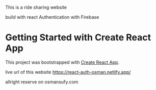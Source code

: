This is a ride sharing website 

build with react 
Authentication with Firebase
# Getting Started with Create React App

This project was bootstrapped with [Create React App](https://github.com/facebook/create-react-app).

live url of this website
https://react-auth-osman.netlify.app/

allright reserve on osmansufy.com


